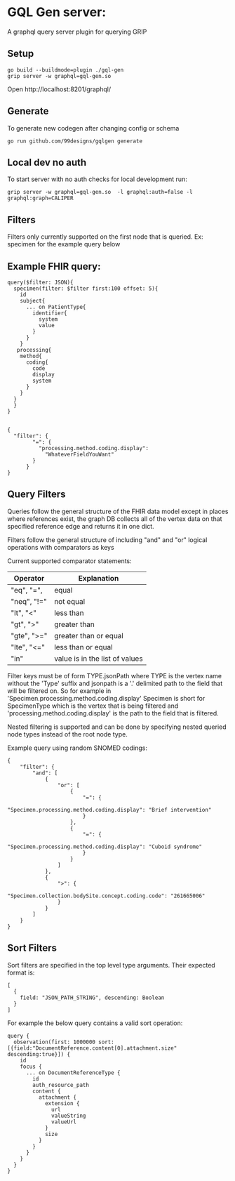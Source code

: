 # GQL Gen server:

A graphql query server plugin for querying GRIP

## Setup

```
go build --buildmode=plugin ./gql-gen
grip server -w graphql=gql-gen.so
```

Open http://localhost:8201/graphql/

## Generate

To generate new codegen after changing config or schema

```
go run github.com/99designs/gqlgen generate
```

## Local dev no auth

To start server with no auth checks for local development run:

```
grip server -w graphql=gql-gen.so  -l graphql:auth=false -l graphql:graph=CALIPER
```

## Filters

Filters only currently supported on the first node that is queried. Ex: specimen for the example query below

## Example FHIR query:

```
query($filter: JSON){
  specimen(filter: $filter first:100 offset: 5){
    id
    subject{
      ... on PatientType{
        identifier{
          system
          value
        }
      }
    }
   processing{
    method{
      coding{
        code
        display
        system
      }
    }
  }
  }
}


{
  "filter": {
        "=": {
          "processing.method.coding.display":
            "WhateverFieldYouWant"
        }
      }
}
```

## Query Filters

Queries follow the general structure of the FHIR data model except in places where references exist, the graph DB collects all of the vertex data on that specified reference edge and returns it in one dict.

Filters follow the general structure of including "and" and "or" logical operations with comparators as keys

Current supported comparator statements:

| Operator    | Explanation                    |
| ----------- | ------------------------------ |
| "eq", "=",  | equal                          |
| "neq", "!=" | not equal                      |
| "lt", "<"   | less than                      |
| "gt", ">"   | greater than                   |
| "gte", ">=" | greater than or equal          |
| "lte", "<=" | less than or equal             |
| "in"        | value is in the list of values |

Filter keys must be of form TYPE.jsonPath where TYPE is the vertex name without the 'Type' suffix and jsonpath is a '.' delimited path to
the field that will be filtered on. So for example in 'Specimen.processing.method.coding.display' Specimen is short for SpecimenType which is the vertex that is being filtered and 'processing.method.coding.display' is the path to the field that is filtered.

Nested filtering is supported and can be done by specifying nested queried node types instead of the root node type.

Example query using random SNOMED codings:

```
{
	"filter": {
		"and": [
			{
				"or": [
					{
						"=": {
							"Specimen.processing.method.coding.display": "Brief intervention"
						}
					},
					{
						"=": {
							"Specimen.processing.method.coding.display": "Cuboid syndrome"
						}
					}
				]
			},
			{
				">": {
					"Specimen.collection.bodySite.concept.coding.code": "261665006"
				}
			}
		]
	}
}
```

## Sort Filters

Sort filters are specified in the top level type arguments. Their expected format is:

```
[
  {
    field: "JSON_PATH_STRING", descending: Boolean
  }
]
```

For example the below query contains a valid sort operation:

```
query {
  observation(first: 1000000 sort: [{field:"DocumentReference.content[0].attachment.size" descending:true}]) {
    id
    focus {
      ... on DocumentReferenceType {
        id
        auth_resource_path
        content {
          attachment {
            extension {
              url
              valueString
              valueUrl
            }
            size
          }
        }
      }
    }
  }
}
```

